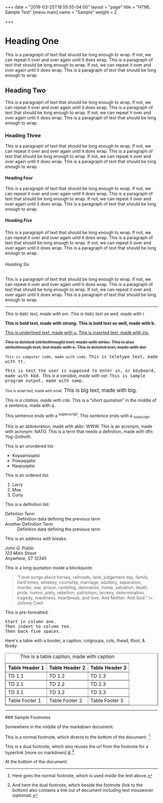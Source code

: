 +++
date = "2019-03-25T18:55:55-04:00"
layout = "page"
title = "HTML Sample Test"
[menu.main]
name = "Sample"
weight = 2

+++
<h1>Heading One</h1>
<p>
This is a paragraph of text that should be long enough to wrap. If not, we can repeat it over and over again until it does wrap. This is a paragraph of text that should be long enough to wrap. If not, we can repeat it over and over again until it does wrap. This is a paragraph of text that should be long enough to wrap.
</p>
<h2>Heading Two</h2>
<p>
This is a paragraph of text that should be long enough to wrap. If not, we can repeat it over and over again until it does wrap. This is a paragraph of text that should be long enough to wrap. If not, we can repeat it over and over again until it does wrap. This is a paragraph of text that should be long enough to wrap.
</p>
<h3>Heading Three</h3>
<p>
This is a paragraph of text that should be long enough to wrap. If not, we can repeat it over and over again until it does wrap. This is a paragraph of text that should be long enough to wrap. If not, we can repeat it over and over again until it does wrap. This is a paragraph of text that should be long enough to wrap.
</p>
<h4>Heading Four</h4>
<p>
This is a paragraph of text that should be long enough to wrap. If not, we can repeat it over and over again until it does wrap. This is a paragraph of text that should be long enough to wrap. If not, we can repeat it over and over again until it does wrap. This is a paragraph of text that should be long enough to wrap.
</p>
<h5>Heading Five</h5>
<p>
This is a paragraph of text that should be long enough to wrap. If not, we can repeat it over and over again until it does wrap. This is a paragraph of text that should be long enough to wrap. If not, we can repeat it over and over again until it does wrap. This is a paragraph of text that should be long enough to wrap.
</p>
<h6>Heading Six</h6>
<p>
This is a paragraph of text that should be long enough to wrap. If not, we can repeat it over and over again until it does wrap. This is a paragraph of text that should be long enough to wrap. If not, we can repeat it over and over again until it does wrap. This is a paragraph of text that should be long enough to wrap.
</p>
<hr>
<p>
<em>This is italic text, made with em.</em> <i>This is italic text as well, made with i.</i>
</p>
<p>
<strong>This is bold text, made with strong.</strong> <b>This is bold text as well, made with b.</b>
</p>
<p>
<u>This is underlined text, made with u.</u> <ins>This is inserted text, made with ins.</ins>
</p>
<p>
<strike>This is deleted (strikethrough) text, made with strike.</strike> <s>This is also strikethrough text, but made with s.</s> <del>This is deleted text, made with del.</del>
</p>
<p>
<code>This is computer code, made with code.</code> <tt>This is teletype text, made with tt.</tt>
</p>
<p>
<kbd>This is text the user is supposed to enter in, or keyboard, made with kbd.</kbd> <var>This is a variable, made with var.</var> <samp>This is sample program output, made with samp.</samp>
</p>
<p>
<small>This is small text, made with small.</small> <big>This is big text, made with big.</big>
</p>
<p>
<cite>This is a citation, made with cite.</cite> This is a <q>short quotation</q> in the middle of a sentence, made with q.
</p>
<p>
This sentence ends with a <sup>superscript</sup>. This sentence ends with a <sub>subscript</sub>.
</p>
<p>
This is an abbreviation, made with abbr: <abbr>WWW</abbr>. This is an acronym, made with acronym: <acronym>NATO</acronym>. This is a term that needs a definition, made with dfn: <dfn>Yog-Sothoth</dfn>.
</p>
<p>
This is an unordered list:
</p>
<ul>
<li>Koyaanisqatsi</li>
<li>Powaqqatsi</li>
<li>Naqoyqatsi</li>
</ul>
<p>
This is an ordered list:
</p>
<ol>
<li>Larry</li>
<li>Moe</li>
<li>Curly</li>
</ol>
<p>
This is a definition list:
</p>
<dl>
<dt>Defintion Term</dt>
<dd>Definition data defining the previous term</dd>
<dt>Another Definition Term</dt>
<dd>Definition data defining the previous term</dd>
</dl>
<p>
This is an address with breaks:
</p>
<address>
John Q. Public
<br>123 Main Street
<br>Anywhere, ST 12345
</address>
<p>
This is a long quotation inside a blockquote:
</p>
<blockquote>
<p>
“I love songs about horses, railroads, land, judgement day, family, hard times, whiskey, courtship, marriage, adultery, separation, murder, war, prison, rambling, damnation, home, salvation, death, pride, humor, piety, rebellion, patriotism, larceny, determination, tragedy, rowdiness, heartbreak, and love. And Mother. And God.” \~ Johnny Cash
</p>
</blockquote>
<p>
This is pre-formatted:
</p>
<pre>
Start in column one.
Then indent to column ten.
Then back five spaces.
</pre>
<p>
Here's a table with a border, a caption, colgroups, cols, thead, tfoot, & tbody:
</p>
<table border="1">
<caption>This is a table caption, made with caption</caption>
<colgroup span="2">
<col>
<col>
</colgroup>
<colgroup></colgroup>
<thead>
<tr>
<th>Table Header 1</th>
<th>Table Header 2</th>
<th>Table Header 3</th>
</tr>
</thead>
<tfoot>
<tr>
<td>Table Footer 1</td>
<td>Table Footer 2</td>
<td>Table Footer 3</td>
</tr>
</tfoot>
<tbody>
<tr>
<td>TD 1.1</td>
<td>TD 1.2</td>
<td>TD 1.3</td>
</tr>
<tr>
<td>TD 2.1</td>
<td>TD 2.2</td>
<td>TD 2.3</td>
</tr>
<tr>
<td>TD 3.1</td>
<td>TD 3.2</td>
<td>TD 3.3</td>
</tr>
</tbody>
</table>
<hr>
### Sample Footnotes

Somewhere in the middle of the markdown document:

This is a normal footnote, which directs to the bottom of the document. [^1]

This is a dual footnote, which also reuses the url from the footnote for a hyperlink [more on markdown] [A] [^2]

At the bottom of the document:

[^1]: Here goes the normal footnote, which is used inside the text above.
[^2]: And here the dual footnote, which beside the footnote (link to the bottom) also contains a link out of document including text mouseover (optional).

[A]: https://markdown.dk/ "Here is some optional mouseover text"